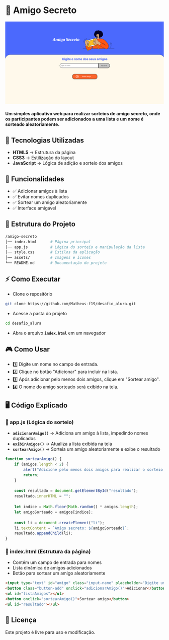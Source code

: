 
# 🎁 Amigo Secreto
![Tela Inicial](assets/image.png)
#### Um simples aplicativo web para realizar sorteios de amigo secreto, onde os participantes podem ser adicionados a uma lista e um nome é sorteado aleatoriamente.

## 🚀 Tecnologias Utilizadas
- **HTML5** → Estrutura da página
- **CSS3** → Estilização do layout
- **JavaScript** → Lógica de adição e sorteio dos amigos

## 📌 Funcionalidades
* ✅ Adicionar amigos à lista
* ✅ Evitar nomes duplicados
* ✅ Sortear um amigo aleatoriamente
* ✅ Interface amigável

## 📂 Estrutura do Projeto
```bash
/amigo-secreto
│── index.html      # Página principal
│── app.js          # Lógica do sorteio e manipulação da lista
│── style.css       # Estilos da aplicação
│── assets/         # Imagens e ícones
└── README.md       # Documentação do projeto
```

## ⚡ Como Executar
* Clone o repositório
```sh
git clone https://github.com/Matheus-f19/desafio_alura.git
```
* Acesse a pasta do projeto
```sh
cd desafio_alura
```
* Abra o arquivo **`index.html`** em um navegador


## 🎮 Como Usar
* 1️⃣ Digite um nome no campo de entrada.
* 2️⃣ Clique no botão "Adicionar" para incluir na lista.
* 3️⃣ Após adicionar pelo menos dois amigos, clique em "Sortear amigo".
* 4️⃣ O nome do amigo sorteado será exibido na tela.

## 🖥️ Código Explicado
### 📌 app.js (Lógica do sorteio)
- **`adicionarAmigo()`** → Adiciona um amigo à lista, impedindo nomes duplicados
- **`exibirAmigos()`** → Atualiza a lista exibida na tela
- **`sortearAmigo()`** → Sorteia um amigo aleatoriamente e exibe o resultado

```javascript
function sortearAmigo() {
    if (amigos.length < 2) {
        alert("Adicione pelo menos dois amigos para realizar o sorteio.");
        return;
    }

    const resultado = document.getElementById("resultado");
    resultado.innerHTML = "";
    
    let indice = Math.floor(Math.random() * amigos.length);
    let amigoSorteado = amigos[indice];

    const li = document.createElement("li");
    li.textContent = `Amigo secreto: ${amigoSorteado}`;
    resultado.appendChild(li);
}
```
### 📌 index.html (Estrutura da página)
* Contém um campo de entrada para nomes
* Lista dinâmica de amigos adicionados
* Botão para sortear um amigo aleatoriamente
```html
<input type="text" id="amigo" class="input-name" placeholder="Digite um nome">
<button class="button-add" onclick="adicionarAmigo()">Adicionar</button>
<ul id="listaAmigos"></ul>
<button onclick="sortearAmigo()">Sortear amigo</button>
<ul id="resultado"></ul>
```
## 📜 Licença
Este projeto é livre para uso e modificação.


